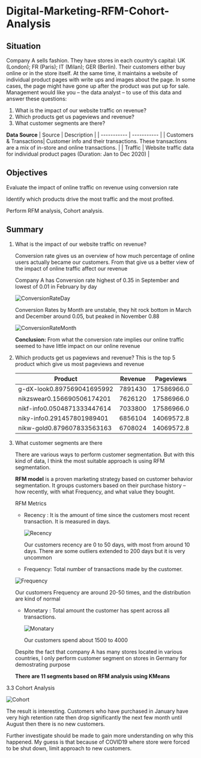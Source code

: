 # Digital-Marketing-RFM-Cohort-Analysis

## Situation 
Company A sells fashion. They have stores in each country’s capital: UK (London); FR (Paris); IT (Milan); GER (Berlin). Their customers either buy online or in the store itself. 
At the same time, it maintains a website of individual product pages with write ups and images about the page. In some cases, the page might have gone up after the product was put up for sale. 
Management would like you – the data analyst – to use of this data and answer these questions: 
1. What is the impact of our website traffic on revenue? 
2. Which products get us pageviews and revenue?
3. What customer segments are there?

**Data Source**
| Source | Description |
| ----------- | ----------- |
| Customers & Transactions| Customer info and their transactions. These transactions are a mix of in-store and online transactions. |
| Traffic | Website traffic data for individual product pages (Duration: Jan to Dec 2020) |

## Objectives 
Evaluate the impact of online traffic on revenue using conversion rate

Identify which products drive the most traffic and the most profited.

Perform RFM analysis, Cohort analysis.

## Summary
1. What is the impact of our website traffic on revenue?

   Conversion rate gives us an overview of how much percentage of online users actually became our customers. From that give us a better view of the impact of online traffic affect our revenue

   Company A has Conversion rate highest of 0.35 in September and lowest of 0.01 in February by day

   ![ConversionRateDay](https://github.com/vinhnus/Digital-Marketing-RFM-Cohort-Analysis/assets/132123952/b8a74840-6eae-49d1-8669-b1e7db34d15d)


   Conversion Rates by Month are unstable, they hit rock bottom in March and December around 0.05, but peaked in November 0.88

   ![ConversionRateMonth](https://github.com/vinhnus/Digital-Marketing-RFM-Cohort-Analysis/assets/132123952/19b6b48c-3fc0-47bd-b878-ce58859a32a3)

   **Conclusion:** From what the conversion rate implies our online traffic seemed to have little impact on our online revenue
2. Which products get us pageviews and revenue?
   This is the top 5 product which give us most pageviews and revenue

   |  Product | Revenue  | Pageviews  |
   |---|---|---|
   | g-dX-look0.897569041695992  |  7891430 | 17586966.0  |
   | nikzswear0.156690506174201  |  7626120 | 17586966.0  |
   |  nikf-info0.0504871333447614 | 7033800  | 17586966.0  |
   | niky-info0.291457801989401  | 6856104  | 14069572.8  |
   | nikw-gold0.879607833563163  |  6708024 | 14069572.8  |

3. What customer segments are there

   There are various ways to perform customer segmentation. But with this kind of data, I think the most suitable approach is using RFM segmentation.

   **RFM model** is a proven marketing strategy based on customer behavior segmentation. It groups customers based on their purchase history – how recently, with what Frequency, and what value they bought.

   RFM Metrics

   * Recency : It is the amount of time since the customers most recent transaction. It is measured in days.
  
     ![Recency](https://github.com/vinhnus/Digital-Marketing-RFM-Cohort-Analysis/assets/132123952/1e950030-e1d2-4df4-aebd-ac6aea194224)

     Our customers recency are 0 to 50 days, with most from around 10 days. There are some outliers extended to 200 days but it is very uncommon  
   
   *  Frequency: Total number of transactions made by the customer.
  
     ![Frequency](https://github.com/vinhnus/Digital-Marketing-RFM-Cohort-Analysis/assets/132123952/3ae77e7a-be67-45ad-993d-86030be2679b)

      Our customers Frequency are around 20-50 times, and the distribution are kind of normal
   
   * Monetary : Total amount the customer has spent across all transactions.

     ![Monatary](https://github.com/vinhnus/Digital-Marketing-RFM-Cohort-Analysis/assets/132123952/231011b5-815e-4385-b06e-31490fb5e403)

     Our customers spend about 1500 to 4000
  
   Despite the fact that company A has many stores located in various countries, I only perform customer segment on stores in Germany for demostrating purpose

   **There are 11 segments based on RFM analysis using KMeans**

3.3 Cohort Analysis

![Cohort](https://github.com/vinhnus/Digital-Marketing-RFM-Cohort-Analysis/assets/132123952/6c536274-ea64-4c4d-ad60-7ea370ee2d65)


  The result is interesting. Customers who have purchased in January have very high retention rate then drop significantly the next few month until August then there is no new customers.
  
  Further investigate should be made to gain more understanding on why this happened. My guess is that because of COVID19 where store were forced to be shut down, limit approach to new customers.
  






